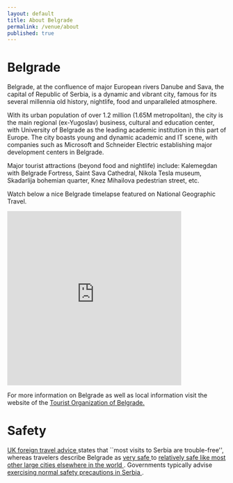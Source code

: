 ```yaml
---
layout: default
title: About Belgrade
permalink: /venue/about
published: true
---
```


# Belgrade

Belgrade, at the confluence of major European rivers Danube and Sava, the capital of Republic of Serbia, is a dynamic and vibrant city, famous for its several millennia old history, nightlife, food and unparalleled atmosphere. 

With its urban population of over 1.2 million (1.65M metropolitan), the city is the main regional (ex-Yugoslav) business, cultural and education center, with University of Belgrade as the leading academic institution in this part of Europe.  The city boasts young and dynamic academic and IT scene, with companies such as Microsoft  and Schneider Electric establishing major development centers in Belgrade.  

Major tourist attractions (beyond food and nightlife) include: Kalemegdan with Belgrade Fortress, Saint Sava Cathedral, Nikola Tesla museum,  Skadarlija bohemian quarter, Knez Mihailova pedestrian street, etc. 

Watch below a nice Belgrade timelapse featured on National Geographic Travel.

<iframe src="https://www.facebook.com/plugins/video.php?href=https%3A%2F%2Fwww.facebook.com%2Fnatgeotravel%2Fvideos%2F10154328648868992%2F&show_text=0&width=400" width="400" height="400" style="border:none;overflow:hidden" scrolling="no" frameborder="0" allowTransparency="true" allowFullScreen="true"></iframe>

For more information on Belgrade as well as local information visit the website of the <a href="http://www.tob.rs/" target="_blank">Tourist Organization of Belgrade.</a>  

# Safety

 <a href="https://www.gov.uk/foreign-travel-advice/serbia"> UK foreign travel advice </a> states that ``most visits to Serbia are trouble-free'', whereas travelers describe Belgrade as <a href="https://www.tripadvisor.com/Travel-g294472-s206/Belgrade:Serbia:Health.And.Safety.html"> very safe </a> to <a href="https://www.worldnomads.com/travel-safety/europe/serbia/serbia-crime-and-tourists"> relatively safe like most other large cities elsewhere in the world </a>. Governments typically advise <a href="http://smartraveller.gov.au/Countries/europe/southern/pages/serbia.aspx"> exercising normal safety precautions in Serbia </a>.

 
 

